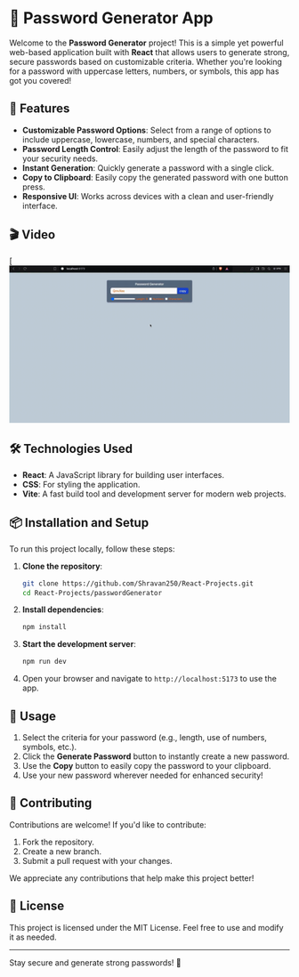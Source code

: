 # 🔐 Password Generator App

Welcome to the **Password Generator** project! This is a simple yet powerful web-based application built with **React** that allows users to generate strong, secure passwords based on customizable criteria. Whether you're looking for a password with uppercase letters, numbers, or symbols, this app has got you covered!

## 🚀 Features

- **Customizable Password Options**: Select from a range of options to include uppercase, lowercase, numbers, and special characters.
- **Password Length Control**: Easily adjust the length of the password to fit your security needs.
- **Instant Generation**: Quickly generate a password with a single click.
- **Copy to Clipboard**: Easily copy the generated password with one button press.
- **Responsive UI**: Works across devices with a clean and user-friendly interface.

## 🎬 Video

[![Watch the video](/passwordGenerator/video/passwordGenerator.gif)

## 🛠️ Technologies Used

- **React**: A JavaScript library for building user interfaces.
- **CSS**: For styling the application.
- **Vite**: A fast build tool and development server for modern web projects.

## 📦 Installation and Setup

To run this project locally, follow these steps:

1. **Clone the repository**:

   ```bash
   git clone https://github.com/Shravan250/React-Projects.git
   cd React-Projects/passwordGenerator
   ```

2. **Install dependencies**:

   ```bash
   npm install
   ```

3. **Start the development server**:

   ```bash
   npm run dev
   ```

4. Open your browser and navigate to `http://localhost:5173` to use the app.

## 🔄 Usage

1. Select the criteria for your password (e.g., length, use of numbers, symbols, etc.).
2. Click the **Generate Password** button to instantly create a new password.
3. Use the **Copy** button to easily copy the password to your clipboard.
4. Use your new password wherever needed for enhanced security!

## 🤝 Contributing

Contributions are welcome! If you'd like to contribute:

1. Fork the repository.
2. Create a new branch.
3. Submit a pull request with your changes.

We appreciate any contributions that help make this project better!

## 📄 License

This project is licensed under the MIT License. Feel free to use and modify it as needed.

---

Stay secure and generate strong passwords! 🔐
